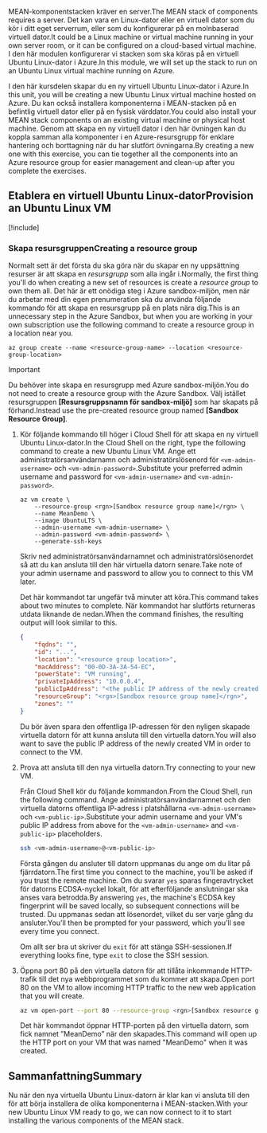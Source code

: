 <span data-ttu-id="77067-101">MEAN-komponentstacken kräver en server.</span><span class="sxs-lookup"><span data-stu-id="77067-101">The MEAN stack of components requires a server.</span></span> <span data-ttu-id="77067-102">Det kan vara en Linux-dator eller en virtuell dator som du kör i ditt eget serverrum, eller som du konfigurerar på en molnbaserad virtuell dator.</span><span class="sxs-lookup"><span data-stu-id="77067-102">It could be a Linux machine or virtual machine running in your own server room, or it can be configured on a cloud-based virtual machine.</span></span> <span data-ttu-id="77067-103">I den här modulen konfigurerar vi stacken som ska köras på en virtuell Ubuntu Linux-dator i Azure.</span><span class="sxs-lookup"><span data-stu-id="77067-103">In this module, we will set up the stack to run on an Ubuntu Linux virtual machine running on Azure.</span></span>

<span data-ttu-id="77067-104">I den här kursdelen skapar du en ny virtuell Ubuntu Linux-dator i Azure.</span><span class="sxs-lookup"><span data-stu-id="77067-104">In this unit, you will be creating a new Ubuntu Linux virtual machine hosted on Azure.</span></span> <span data-ttu-id="77067-105">Du kan också installera komponenterna i MEAN-stacken på en befintlig virtuell dator eller på en fysisk värddator.</span><span class="sxs-lookup"><span data-stu-id="77067-105">You could also install your MEAN stack components on an existing virtual machine or physical host machine.</span></span> <span data-ttu-id="77067-106">Genom att skapa en ny virtuell dator i den här övningen kan du koppla samman alla komponenter i en Azure-resursgrupp för enklare hantering och borttagning när du har slutfört övningarna.</span><span class="sxs-lookup"><span data-stu-id="77067-106">By creating a new one with this exercise, you can tie together all the components into an Azure resource group for easier management and clean-up after you complete the exercises.</span></span>

## <a name="provision-an-ubuntu-linux-vm"></a><span data-ttu-id="77067-107">Etablera en virtuell Ubuntu Linux-dator</span><span class="sxs-lookup"><span data-stu-id="77067-107">Provision an Ubuntu Linux VM</span></span>

[!include[](../../../includes/azure-sandbox-activate.md)]

### <a name="creating-a-resource-group"></a><span data-ttu-id="77067-108">Skapa resursgruppen</span><span class="sxs-lookup"><span data-stu-id="77067-108">Creating a resource group</span></span>

<span data-ttu-id="77067-109">Normalt sett är det första du ska göra när du skapar en ny uppsättning resurser är att skapa en _resursgrupp_ som alla ingår i.</span><span class="sxs-lookup"><span data-stu-id="77067-109">Normally, the first thing you'll do when creating a new set of resources is create a _resource group_ to own them all.</span></span> <span data-ttu-id="77067-110">Det här är ett onödiga steg i Azure sandbox-miljön, men när du arbetar med din egen prenumeration ska du använda följande kommando för att skapa en resursgrupp på en plats nära dig.</span><span class="sxs-lookup"><span data-stu-id="77067-110">This is an unnecessary step in the Azure Sandbox, but when you are working in your own subscription use the following command to create a resource group in a location near you.</span></span>

```azurecli
az group create --name <resource-group-name> --location <resource-group-location>
```

> [!IMPORTANT]
> <span data-ttu-id="77067-111">Du behöver inte skapa en resursgrupp med Azure sandbox-miljön.</span><span class="sxs-lookup"><span data-stu-id="77067-111">You do not need to create a resource group with the Azure Sandbox.</span></span> <span data-ttu-id="77067-112">Välj istället resursgruppen **<rgn>[Resursgruppsnamn för sandbox-miljö]</rgn>** som har skapats på förhand.</span><span class="sxs-lookup"><span data-stu-id="77067-112">Instead use the pre-created resource group named **<rgn>[Sandbox Resource Group]</rgn>**.</span></span>

1. <span data-ttu-id="77067-113">Kör följande kommando till höger i Cloud Shell för att skapa en ny virtuell Ubuntu Linux-dator.</span><span class="sxs-lookup"><span data-stu-id="77067-113">In the Cloud Shell on the right, type the following command to create a new Ubuntu Linux VM.</span></span> <span data-ttu-id="77067-114">Ange ett administratörsanvändarnamn och administratörslösenord för `<vm-admin-username>` och `<vm-admin-password>`.</span><span class="sxs-lookup"><span data-stu-id="77067-114">Substitute your preferred admin username and password for `<vm-admin-username>` and `<vm-admin-password>`.</span></span>

    ```azurecli
    az vm create \
        --resource-group <rgn>[Sandbox resource group name]</rgn> \
        --name MeanDemo \
        --image UbuntuLTS \
        --admin-username <vm-admin-username> \
        --admin-password <vm-admin-password> \
        --generate-ssh-keys
    ```

    <span data-ttu-id="77067-115">Skriv ned administratörsanvändarnamnet och administratörslösenordet så att du kan ansluta till den här virtuella datorn senare.</span><span class="sxs-lookup"><span data-stu-id="77067-115">Take note of your admin username and password to allow you to connect to this VM later.</span></span>

    <span data-ttu-id="77067-116">Det här kommandot tar ungefär två minuter att köra.</span><span class="sxs-lookup"><span data-stu-id="77067-116">This command takes about two minutes to complete.</span></span> <span data-ttu-id="77067-117">När kommandot har slutförts returneras utdata liknande de nedan.</span><span class="sxs-lookup"><span data-stu-id="77067-117">When the command finishes, the resulting output will look similar to this.</span></span>

    ```json
    {
        "fqdns": "",
        "id": "...",
        "location": "<resource group location>",
        "macAddress": "00-0D-3A-3A-54-EC",
        "powerState": "VM running",
        "privateIpAddress": "10.0.0.4",
        "publicIpAddress": "<the public IP address of the newly created machine>",
        "resourceGroup": "<rgn>[Sandbox resource group name]</rgn>",
        "zones": ""
    }
    ```

    <span data-ttu-id="77067-118">Du bör även spara den offentliga IP-adressen för den nyligen skapade virtuella datorn för att kunna ansluta till den virtuella datorn.</span><span class="sxs-lookup"><span data-stu-id="77067-118">You will also want to save the public IP address of the newly created VM in order to connect to the VM.</span></span>

1. <span data-ttu-id="77067-119">Prova att ansluta till den nya virtuella datorn.</span><span class="sxs-lookup"><span data-stu-id="77067-119">Try connecting to your new VM.</span></span>

    <span data-ttu-id="77067-120">Från Cloud Shell kör du följande kommandon.</span><span class="sxs-lookup"><span data-stu-id="77067-120">From the Cloud Shell, run the following command.</span></span> <span data-ttu-id="77067-121">Ange administratörsanvändarnamnet och den virtuella datorns offentliga IP-adress i platshållarna `<vm-admin-username>` och `<vm-public-ip>`.</span><span class="sxs-lookup"><span data-stu-id="77067-121">Substitute your admin username and your VM's public IP address from above for the `<vm-admin-username>` and `<vm-public-ip>` placeholders.</span></span>

    ```bash
    ssh <vm-admin-username>@<vm-public-ip>
    ```

    <span data-ttu-id="77067-122">Första gången du ansluter till datorn uppmanas du ange om du litar på fjärrdatorn.</span><span class="sxs-lookup"><span data-stu-id="77067-122">The first time you connect to the machine, you'll be asked if you trust the remote machine.</span></span> <span data-ttu-id="77067-123">Om du svarar `yes` sparas fingeravtrycket för datorns ECDSA-nyckel lokalt, för att efterföljande anslutningar ska anses vara betrodda.</span><span class="sxs-lookup"><span data-stu-id="77067-123">By answering `yes`, the machine's ECDSA key fingerprint will be saved locally, so subsequent connections will be trusted.</span></span> <span data-ttu-id="77067-124">Du uppmanas sedan att lösenordet, vilket du ser varje gång du ansluter.</span><span class="sxs-lookup"><span data-stu-id="77067-124">You'll then be prompted for your password, which you'll see every time you connect.</span></span>

    <span data-ttu-id="77067-125">Om allt ser bra ut skriver du `exit` för att stänga SSH-sessionen.</span><span class="sxs-lookup"><span data-stu-id="77067-125">If everything looks fine, type `exit` to close the SSH session.</span></span>

1. <span data-ttu-id="77067-126">Öppna port 80 på den virtuella datorn för att tillåta inkommande HTTP-trafik till det nya webbprogrammet som du kommer att skapa.</span><span class="sxs-lookup"><span data-stu-id="77067-126">Open port 80 on the VM to allow incoming HTTP traffic to the new web application that you will create.</span></span>

    ``` bash
    az vm open-port --port 80 --resource-group <rgn>[Sandbox resource group name]</rgn> --name MeanDemo
    ```

    <span data-ttu-id="77067-127">Det här kommandot öppnar HTTP-porten på den virtuella datorn, som fick namnet ”MeanDemo” när den skapades.</span><span class="sxs-lookup"><span data-stu-id="77067-127">This command will open up the HTTP port on your VM that was named "MeanDemo" when it was created.</span></span>

## <a name="summary"></a><span data-ttu-id="77067-128">Sammanfattning</span><span class="sxs-lookup"><span data-stu-id="77067-128">Summary</span></span>

<span data-ttu-id="77067-129">Nu när den nya virtuella Ubuntu Linux-datorn är klar kan vi ansluta till den för att börja installera de olika komponenterna i MEAN-stacken.</span><span class="sxs-lookup"><span data-stu-id="77067-129">With your new Ubuntu Linux VM ready to go, we can now connect to it to start installing the various components of the MEAN stack.</span></span>